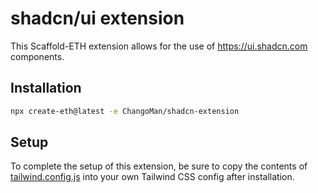 # shadcn/ui extension

This Scaffold-ETH extension allows for the use of https://ui.shadcn.com components.

## Installation

```bash
npx create-eth@latest -e ChangoMan/shadcn-extension
```

## Setup

To complete the setup of this extension, be sure to copy the contents of [tailwind.config.js](./tailwind.config.js) into your own Tailwind CSS config after installation.
